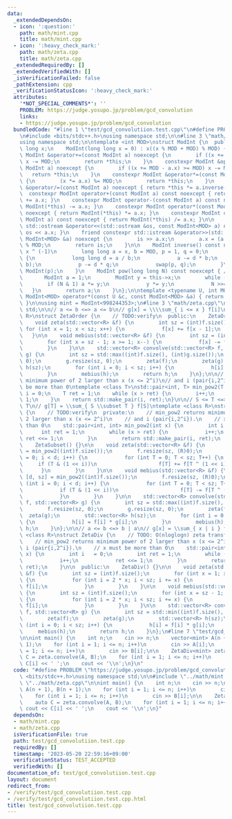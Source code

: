 ```yaml
---
data:
  _extendedDependsOn:
  - icon: ':question:'
    path: math/mint.cpp
    title: math/mint.cpp
  - icon: ':heavy_check_mark:'
    path: math/zeta.cpp
    title: math/zeta.cpp
  _extendedRequiredBy: []
  _extendedVerifiedWith: []
  _isVerificationFailed: false
  _pathExtension: cpp
  _verificationStatusIcon: ':heavy_check_mark:'
  attributes:
    '*NOT_SPECIAL_COMMENTS*': ''
    PROBLEM: https://judge.yosupo.jp/problem/gcd_convolution
    links:
    - https://judge.yosupo.jp/problem/gcd_convolution
  bundledCode: "#line 1 \"test/gcd_convolutiion.test.cpp\"\n#define PROBLEM \"https://judge.yosupo.jp/problem/gcd_convolution\"\
    \n#include <bits/stdc++.h>\nusing namespace std;\n\n#line 3 \"math/mint.cpp\"\n\
    using namespace std;\n\ntemplate <int MOD>\nstruct ModInt {\n  public:\n    long\
    \ long x;\n    ModInt(long long x = 0) : x((x % MOD + MOD) % MOD) {}\n    constexpr\
    \ ModInt &operator+=(const ModInt a) noexcept {\n        if ((x += a.x) >= MOD)\
    \ x -= MOD;\n        return *this;\n    }\n    constexpr ModInt &operator-=(const\
    \ ModInt a) noexcept {\n        if ((x += MOD - a.x) >= MOD) x -= MOD;\n     \
    \   return *this;\n    }\n    constexpr ModInt &operator*=(const ModInt a) noexcept\
    \ {\n        (x *= a.x) %= MOD;\n        return *this;\n    }\n    constexpr ModInt\
    \ &operator/=(const ModInt a) noexcept { return *this *= a.inverse(); }\n\n  \
    \  constexpr ModInt operator+(const ModInt a) const noexcept { return ModInt(*this)\
    \ += a.x; }\n    constexpr ModInt operator-(const ModInt a) const noexcept { return\
    \ ModInt(*this) -= a.x; }\n    constexpr ModInt operator*(const ModInt a) const\
    \ noexcept { return ModInt(*this) *= a.x; }\n    constexpr ModInt operator/(const\
    \ ModInt a) const noexcept { return ModInt(*this) /= a.x; }\n\n    friend constexpr\
    \ std::ostream &operator<<(std::ostream &os, const ModInt<MOD> a) noexcept { return\
    \ os << a.x; }\n    friend constexpr std::istream &operator>>(std::istream &is,\
    \ ModInt<MOD> &a) noexcept {\n        is >> a.x;\n        a.x = (a.x % MOD + MOD)\
    \ % MOD;\n        return is;\n    }\n\n    ModInt inverse() const noexcept { //\
    \ x ^ (-1)\n        long long a = x, b = MOD, p = 1, q = 0;\n        while (b)\
    \ {\n            long long d = a / b;\n            a -= d * b;\n            swap(a,\
    \ b);\n            p -= d * q;\n            swap(p, q);\n        }\n        return\
    \ ModInt(p);\n    }\n    ModInt pow(long long N) const noexcept { // x ^ N\n \
    \       ModInt a = 1;\n        ModInt y = this->x;\n        while (N) {\n    \
    \        if (N & 1) a *= y;\n            y *= y;\n            N >>= 1;\n     \
    \   }\n        return a;\n    }\n};\n\ntemplate <typename U, int MOD>\ninline\
    \ ModInt<MOD> operator*(const U &c, const ModInt<MOD> &a) { return {c * a.x};\
    \ }\n\nusing mint = ModInt<998244353>;\n#line 3 \"math/zeta.cpp\"\nusing namespace\
    \ std;\n\n// a <= b <=> a <= b\n// g[x] = \\\\sum_{ i <= x } f[i]\ntemplate <class\
    \ R>\nstruct ZetaOrder {\n    // TODO:verify\n  public:\n    ZetaOrder() {}\n\n\
    \    void zeta(std::vector<R> &f) {\n        int sz = (int)f.size();\n       \
    \ for (int x = 1; x < sz; x++) {\n            f[x] += f[x - 1];\n        }\n \
    \   }\n\n    void mebius(std::vector<R> &f) {\n        int sz = (int)f.size();\n\
    \        for (int x = sz - 1; x >= 1; x--) {\n            f[x] -= f[x - 1];\n\
    \        }\n    }\n\n    std::vector<R> convolve(std::vector<R> f, std::vector<R>\
    \ g) {\n        int sz = std::max((int)f.size(), (int)g.size());\n        f.resize(sz,\
    \ 0);\n        g.resize(sz, 0);\n        zeta(f);\n        zeta(g);\n        std::vector<R>\
    \ h(sz);\n        for (int i = 0; i < sz; i++) {\n            h[i] = f[i] * g[i];\n\
    \        }\n        mebius(h);\n        return h;\n    }\n};\n\n// min_pow2 returns\
    \ minimum power of 2 larger than x (x <= 2^i)\n// and i (pair{i,2^i}).\n// x must\
    \ be more than 0\ntemplate <class T>\nstd::pair<int, T> min_pow2(T x) {\n    int\
    \ i = 0;\n    T ret = 1;\n    while (x > ret) {\n        i++;\n        ret <<=\
    \ 1;\n    }\n    return std::make_pair(i, ret);\n}\n\n// S <= T <=> S \\subset\
    \ T\n// g[T] = \\sum_{ S \\subset T } f[S]\ntemplate <class R>\nstruct ZetaSubset\
    \ {\n    // TODO:verify\n  private:\n    // min_pow2 returns minimum power of\
    \ 2 larger than x (x <= 2^i)\n    // and i (pair{i,2^i}).\n    // x must be more\
    \ than 0\n    std::pair<int, int> min_pow2(int x) {\n        int i   = 0;\n  \
    \      int ret = 1;\n        while (x > ret) {\n            i++;\n           \
    \ ret <<= 1;\n        }\n        return std::make_pair(i, ret);\n    }\n\n  public:\n\
    \    ZetaSubset() {}\n\n    void zeta(std::vector<R> &f) {\n        auto [d, sz]\
    \ = min_pow2((int)f.size());\n        f.resize(sz, (R)0);\n        for (int i\
    \ = 0; i < d; i++) {\n            for (int T = 0; T < sz; T++) {\n           \
    \     if (T & (1 << i))\n                    f[T] += f[T ^ (1 << i)];\n      \
    \      }\n        }\n    }\n\n    void mebius(std::vector<R> &f) {\n        auto\
    \ [d, sz] = min_pow2((int)f.size());\n        f.resize(sz, (R)0);\n        for\
    \ (int i = 0; i < d; i++) {\n            for (int T = 0; T < sz; T++) {\n    \
    \            if (T & (1 << i))\n                    f[T] -= f[T ^ (1 << i)];\n\
    \            }\n        }\n    }\n\n    std::vector<R> convolve(std::vector<R>\
    \ f, std::vector<R> g) {\n        int sz = std::max((int)f.size(), (int)g.size());\n\
    \        f.resize(sz, 0);\n        g.resize(sz, 0);\n        zeta(f);\n      \
    \  zeta(g);\n        std::vector<R> h(sz);\n        for (int i = 0; i < sz; i++)\
    \ {\n            h[i] = f[i] * g[i];\n        }\n        mebius(h);\n        return\
    \ h;\n    }\n};\n\n// a <= b <=> b | a\n// g[x] = \\sum_{ x | i } f[i]\ntemplate\
    \ <class R>\nstruct ZetaDiv {\n    // TODO: O(nloglogn) zeta transform\n  private:\n\
    \    // min_pow2 returns minimum power of 2 larger than x (x <= 2^i)\n    // and\
    \ i (pair{i,2^i}).\n    // x must be more than 0\n    std::pair<int, int> min_pow2(int\
    \ x) {\n        int i   = 0;\n        int ret = 1;\n        while (x > ret) {\n\
    \            i++;\n            ret <<= 1;\n        }\n        return std::make_pair(i,\
    \ ret);\n    }\n\n  public:\n    ZetaDiv() {}\n\n    void zeta(std::vector<R>\
    \ &f) {\n        int sz = (int)f.size();\n        for (int x = 1; x < sz; x++)\
    \ {\n            for (int i = 2 * x; i < sz; i += x) {\n                f[x] +=\
    \ f[i];\n            }\n        }\n    }\n\n    void mebius(std::vector<R> &f)\
    \ {\n        int sz = (int)f.size();\n        for (int x = sz - 1; x >= 1; x--)\
    \ {\n            for (int i = 2 * x; i < sz; i += x) {\n                f[x] -=\
    \ f[i];\n            }\n        }\n    }\n\n    std::vector<R> convolve(std::vector<R>\
    \ f, std::vector<R> g) {\n        int sz = std::min((int)f.size(), (int)g.size());\n\
    \        zeta(f);\n        zeta(g);\n        std::vector<R> h(sz);\n        for\
    \ (int i = 0; i < sz; i++) {\n            h[i] = f[i] * g[i];\n        }\n   \
    \     mebius(h);\n        return h;\n    }\n};\n#line 7 \"test/gcd_convolutiion.test.cpp\"\
    \n\nint main() {\n    int n;\n    cin >> n;\n    vector<mint> A(n + 1), B(n +\
    \ 1);\n    for (int i = 1; i <= n; i++)\n        cin >> A[i];\n    for (int i\
    \ = 1; i <= n; i++)\n        cin >> B[i];\n\n    ZetaDiv<mint> zeta;\n    auto\
    \ C = zeta.convolve(A, B);\n    for (int i = 1; i <= n; i++)\n        cout <<\
    \ C[i] << ' ';\n    cout << '\\n';\n}\n"
  code: "#define PROBLEM \"https://judge.yosupo.jp/problem/gcd_convolution\"\n#include\
    \ <bits/stdc++.h>\nusing namespace std;\n\n#include \"../math/mint.cpp\"\n#include\
    \ \"../math/zeta.cpp\"\n\nint main() {\n    int n;\n    cin >> n;\n    vector<mint>\
    \ A(n + 1), B(n + 1);\n    for (int i = 1; i <= n; i++)\n        cin >> A[i];\n\
    \    for (int i = 1; i <= n; i++)\n        cin >> B[i];\n\n    ZetaDiv<mint> zeta;\n\
    \    auto C = zeta.convolve(A, B);\n    for (int i = 1; i <= n; i++)\n       \
    \ cout << C[i] << ' ';\n    cout << '\\n';\n}"
  dependsOn:
  - math/mint.cpp
  - math/zeta.cpp
  isVerificationFile: true
  path: test/gcd_convolutiion.test.cpp
  requiredBy: []
  timestamp: '2023-05-20 22:59:16+09:00'
  verificationStatus: TEST_ACCEPTED
  verifiedWith: []
documentation_of: test/gcd_convolutiion.test.cpp
layout: document
redirect_from:
- /verify/test/gcd_convolutiion.test.cpp
- /verify/test/gcd_convolutiion.test.cpp.html
title: test/gcd_convolutiion.test.cpp
---
```

